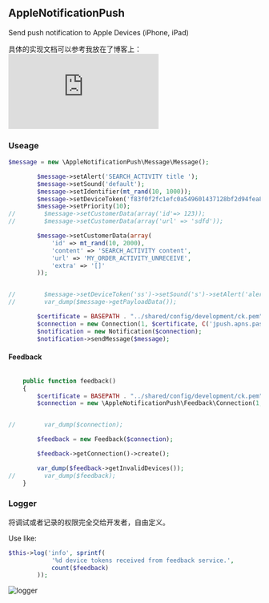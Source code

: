 ## AppleNotificationPush
Send push notification to Apple Devices (iPhone, iPad) 

具体的实现文档可以参考我放在了博客上：![socket的ios 推送的类库的实现](http://www.fzb.me/2015-9-7-socket-library-for-apns.html)


### Useage

```php
$message = new \AppleNotificationPush\Message\Message();

        $message->setAlert('SEARCH_ACTIVITY title ');
        $message->setSound('default');
        $message->setIdentifier(mt_rand(10, 1000));
        $message->setDeviceToken('f83f0f2fc1efc0a549601437128bf2d94fea83b4c31b0750d3d9f8f98d5e7a87');
        $message->setPriority(10);
//        $message->setCustomerData(array('id'=> 123));
//        $message->setCustomerData(array('url' => 'sdfd'));

        $message->setCustomerData(array(
            'id' => mt_rand(10, 2000),
            'content' => 'SEARCH_ACTIVITY content',
            'url' => 'MY_ORDER_ACTIVITY_UNRECEIVE',
            'extra' => '[]'
        ));


//        $message->setDeviceToken('ss')->setSound('s')->setAlert('alert');
//        var_dump($message->getPayloadData());

        $certificate = BASEPATH . "../shared/config/development/ck.pem";
        $connection = new Connection(1, $certificate, C('jpush.apns.password'));
        $notification = new Notification($connection);
        $notification->sendMessage($message);     
```



#### Feedback

```php

    public function feedback()
    {
        $certificate = BASEPATH . "../shared/config/development/ck.pem";
        $connection = new \AppleNotificationPush\Feedback\Connection(1, $certificate, C('jpush.apns.password'));


//        var_dump($connection);

        $feedback = new Feedback($connection);

        $feedback->getConnection()->create();

        var_dump($feedback->getInvalidDevices());
//        var_dump($feedback);
    } 
```


### Logger

将调试或者记录的权限完全交给开发者，自由定义。

Use like:

```php
$this->log('info', sprintf(
            '%d device tokens received from feedback service.',
            count($feedback)
        ));
```

![logger](http://7tsys1.com1.z0.glb.clouddn.com/屏幕快照%202015-09-10%20下午1.22.08.png)